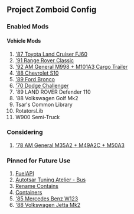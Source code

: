 ## Project Zomboid Config 


### Enabled Mods 

#### Vehicle Mods 
1. ['87 Toyota Land Cruiser FJ60](https://steamcommunity.com/sharedfiles/filedetails/?id=2489148104)
2. ['91 Range Rover Classic](https://steamcommunity.com/sharedfiles/filedetails/?id=2409333430) 
3. ['92 AM General M998 + M101A3 Cargo Trailer](https://steamcommunity.com/sharedfiles/filedetails/?id=2642541073) 
4. ['88 Chevrolet S10](https://steamcommunity.com/sharedfiles/filedetails/?id=2886832936)
5. ['89 Ford Bronco](https://steamcommunity.com/sharedfiles/filedetails/?id=2886833398)
6. ['70 Dodge Challenger](https://steamcommunity.com/sharedfiles/filedetails/?id=2873290424)
7. '89 LAND ROVER Defender 110
8. '88 Volkswagen Golf Mk2
9. Tsar's Common Library 
10. RotatorsLib
11. W900 Semi-Truck 

### Considering 
1. ['78 AM General M35A2 + M49A2C + M50A3](https://steamcommunity.com/sharedfiles/filedetails/?id=2799152995) 


### Pinned for Future Use
1. [FuelAPI](https://steamcommunity.com/sharedfiles/filedetails/?id=2688538916)
2. [Autotsar Tuning Atelier - Bus](https://steamcommunity.com/sharedfiles/filedetails/?id=2592358528) 
3. [Rename Contains](https://steamcommunity.com/sharedfiles/filedetails/?id=2880687295)
4. [Containers](https://steamcommunity.com/sharedfiles/filedetails/?id=2625625421) 
5. ['85 Mercedes Benz W123](https://steamcommunity.com/sharedfiles/filedetails/?id=2469388752) 
6. ['88 Volkswagen Jetta Mk2](https://steamcommunity.com/sharedfiles/filedetails/?id=2522173579)
